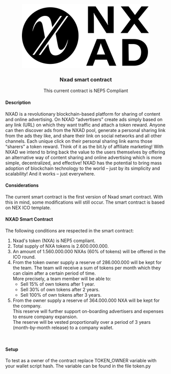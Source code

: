 <p align="center">
  <img src="images/logo.svg"/>
</p>
<h3 align="center">Nxad smart contract</h3>
<p align="center">This current contract is NEP5 Compliant</p>

#### Description

NXAD is a revolutionary blockchain-based platform for sharing of content and online advertising. 
On NXAD “advertisers” create ads simply based on any link (URL) on which they want traffic and attach a token reward. 
Anyone can then discover ads from the NXAD pool, generate a personal sharing link from the ads they like, and share their link on social networks and all other channels.
Each unique click on their personal sharing link earns those “sharers” a token reward. Think of it as the bit.ly of affiliate marketing!
With NXAD we intend to bring back the value to the users themselves by offering an alternative way of content sharing and online advertising which is more simple, decentralized, and effective! 
NXAD has the potential to bring mass adoption of blockchain technology to the world – just by its simplicity and scalability! And it works – just everywhere.

#### Considerations

The current smart contract is the first version of Nxad smart contract.
With this in mind, some modifications will still occur.
The smart contract is based on NEX ICO template.

#### NXAD Smart Contract

The following conditions are respected in the smart contract:
<ol>
<li>Nxad's token (NXA) is NEP5 compliant. </li>
<li>Total supply of NXA tokens is 2.600.000.000. </li>
<li>An amount of 1.560.000.000 NXAs (60% of tokens) will be offered in the ICO round. </li>
<li>From the token owner supply a reserve of 286.000.000 will be kept for the team. 
The team will receive a sum of tokens per month which they can claim after a certain period of time.<br>
More precisely, a team member will be able to:
<ul>
    <li>Sell 15% of own tokens after 1 year.</li>
    <li>Sell 30% of own tokens after 2 years.</li>
    <li>Sell 100% of own tokens after 3 years.</li>
</ul>
</li>
<li>From the owner supply a reserve of 364.000.000 NXA will be kept for the company.<br>
    This reserve will further support on-boarding advertisers and expenses to ensure company expansion. <br>
    The reserve will be vested proportionally over a period of 3 years (month-by-month release) to a company wallet. <br>
</li>
</ol>
<br>


#### Setup
To test as a owner of the contract replace TOKEN_OWNER variable with your wallet script hash.
The variable can be found in the file token.py
